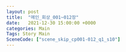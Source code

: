 ```yaml
---
layout: post
title:  "메인_회상_001~012장"
date:   2021-12-30 15:00:00 +0000
categories: Main
Tags: Story Main
SceneCode: ["scene_skip_cp001-012_q1_s10"]
---
```

